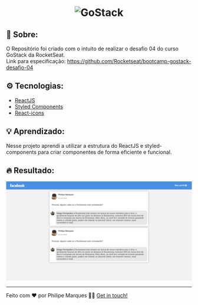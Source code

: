 <h1 align="center">
    <img alt="GoStack" src="https://rocketseat-cdn.s3-sa-east-1.amazonaws.com/bootcamp-header.png" width="200px" />
</h1>

## :book: Sobre:
O Repositório foi criado com o intuito de realizar o desafio 04 do curso GoStack da RocketSeat.<br>
Link para especificação: https://github.com/Rocketseat/bootcamp-gostack-desafio-04

## :gear: Tecnologias:
- [ReactJS](https://pt-br.reactjs.org/docs/getting-started.html)
- [Styled Components](https://styled-components.com/docs/basics)
- [React-icons](https://react-icons.netlify.com/#/)

## :bulb: Aprendizado:
Nesse projeto aprendi a utilizar a estrutura do ReactJS e styled-components para criar componentes de forma eficiente e funcional.

## :fire: Resultado:
![result](.github/result.png)

---

Feito com ❤️ por Philipe Marques 👋🏻 [Get in touch!](https://github.com/xRiku)
